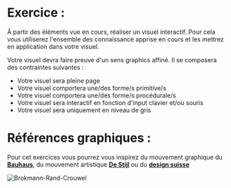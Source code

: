 # Exercice :

À partir des éléments vue en cours, réaliser un visuel interactif.
Pour cela vous utiliserez l'ensemble des connaissance apprise en cours et les mettrez en application dans votre visuel.

Votre visuel devra faire preuve d'un sens graphics affiné. Il se composera des contraintes suivantes :

* Votre visuel sera pleine page
* Votre visuel comportera une/des forme/s primitive/s
* Votre visuel comportera une/des forme/s procédurale/s
* Votre visuel sera interactif en fonction d'input clavier et/ou souris
* Votre visuel sera uniquement en niveau de gris

# Références graphiques :

Pour cet exercices vous pourrez vous inspirez du mouvement graphique du [**Bauhaus**](https://fr.wikipedia.org/wiki/Bauhaus), du mouvement artistique [**De Stijl**](https://fr.wikipedia.org/wiki/De_Stijl) ou du [**design suisse**](http://www.designishistory.com/home/swiss/)

![Brokmann-Rand-Crouwel](https://www.arivaux.com/preprod/cc-2018/20180325_GD_References.jpg)

